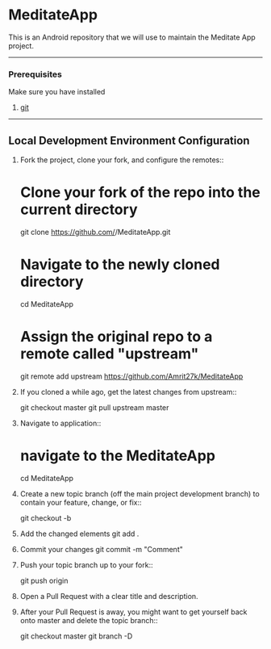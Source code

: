 # MeditateApp

This is an Android repository that we will use to maintain the Meditate App project.

---

### Prerequisites

Make sure you have installed

1. [git](https://git-scm.com/downloads)

---

Local Development Environment Configuration
-------------------------------------------

1. Fork the project, clone your fork, and configure the remotes::

    # Clone your fork of the repo into the current directory
    git clone https://github.com/<your-username>/MeditateApp.git
    # Navigate to the newly cloned directory
    cd MeditateApp
    # Assign the original repo to a remote called "upstream"
    git remote add upstream https://github.com/Amrit27k/MeditateApp

2. If you cloned a while ago, get the latest changes from upstream::
 
    git checkout master
    git pull upstream master

3. Navigate to application::

    # navigate to the MeditateApp
    cd MeditateApp
    
4. Create a new topic branch (off the main project development branch) to contain your feature, change, or fix::

    git checkout -b <topic-branch-name>
    
5. Add the changed elements 
   git add .
5. Commit your changes
    git commit -m "Comment"
6. Push your topic branch up to your fork::
    
    git push origin <topic-branch-name>

7. Open a Pull Request with a clear title and description.
8. After your Pull Request is away, you might want to get yourself back onto master and delete the topic branch::

    git checkout master
    git branch -D <topic-branch-name>
